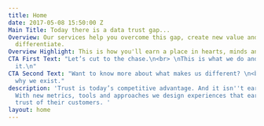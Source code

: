 ```yaml
---
title: Home
date: 2017-05-08 15:50:00 Z
Main Title: Today there is a data trust gap...
Overview: Our services help you overcome this gap, create new value and competitively
  differentiate.
Overview Highlight: This is how you'll earn a place in hearts, minds and wallets.
CTA First Text: "Let’s cut to the chase.\n<br> \nThis is what we do and how we do
  it.\n"
CTA Second Text: "Want to know more about what makes us different? \n<br>\nThis is
  why we exist."
description: 'Trust is today’s competitive advantage. And it isn''t earned by chance.
  With new metrics, tools and approaches we design experiences that earn brands the
  trust of their customers. '
layout: home
---
```


